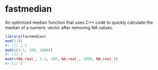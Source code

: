 
<!-- README.md is generated from README.Rmd. Please edit that file -->

# fastmedian

An optimized median function that uses C++ code to quickly calculate the
median of a numeric vector after removing NA values.

``` r
library(fastmedian)
med(1:4)
#> [1] 2.5
med(c(1:3, 100, 1000))
#> [1] 3
med(c(NA_real_, 1:3, 100, NA_real_, 1000, NA_real_))
#> [1] 3
```
